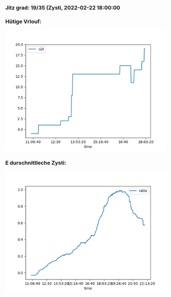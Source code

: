 ### Jitz grad: 19/35 (Zysti, 2022-02-22 18:00:00

### Hütige Vrlouf:
![Graph](Today.png)

### E durschnittleche Zysti:
![Graph](Zysti.png)